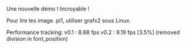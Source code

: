 Une nouvelle démo ! Incroyable !

Pour lire les image .pi1, utiliser grafx2 sous Linux.

Performance tracking:
v0.1 : 8.88 fps
v0.2 : 9.19 fps [3.5%] (removed division in font_position)
